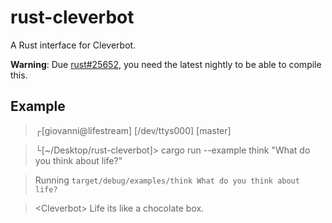 rust-cleverbot
==============
A Rust interface for Cleverbot.

**Warning**: Due [rust#25652](https://github.com/rust-lang/rust/pull/25652), you need the latest nightly to be able to compile this.

Example
-------
> ┌[giovanni@lifestream] [/dev/ttys000] [master]

> └[~/Desktop/rust-cleverbot]> cargo run --example think "What do you think about life?"

> Running `target/debug/examples/think What do you think about life?`

> \<Cleverbot\> Life its like a chocolate box.
